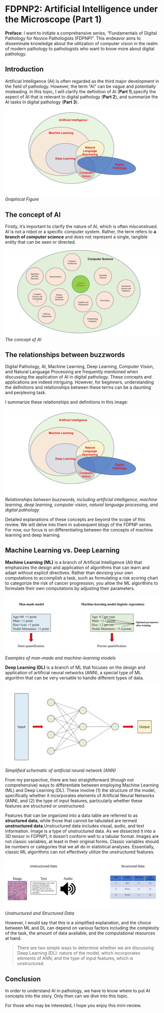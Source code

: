 # FDPNP2: Artificial Intelligence under the Microscope (Part 1)

**Preface**: I want to initiate a comprehensive series, “Fundamentals of Digital Pathology for Novice Pathologists (FDPNP)”. This endeavor aims to disseminate knowledge about the utilization of computer vision in the realm of modern pathology to pathologists who want to know more about digital pathology.

## Introduction

Artificial Intelligence (AI) is often regarded as the third major development in the field of pathology. However, the term “AI” can be vague and potentially misleading. In this topic, I will clarify the definition of AI (**Part 1**),specify the aspect of AI that is relevant to digital pathology (**Part 2**), and summarize the AI tasks in digital pathology (**Part 3**).

![Image 1](/img/post13_image1.webp)
*Graphical Figure*

## The concept of AI

Firstly, it’s important to clarify the nature of AI, which is often misconstrued. AI is not a robot or a specific computer system. Rather, the term refers to **a branch of computer science** and does not represent a single, tangible entity that can be seen or directed.

![Image 2](/img/post13_image2.webp)
*The concept of AI*

## The relationships between buzzwords

Digital Pathology, AI, Machine Learning, Deep Learning, Computer Vision, and Natural Language Processing are frequently mentioned when discussing the application of AI in digital pathology. These concepts and applications are indeed intriguing. However, for beginners, understanding the definitions and relationships between these terms can be a daunting and perplexing task.

I summarize these relationships and definitions in this image:

![Image 3](/img/post13_image1.webp)
*Relationships between buzzwords, including artificial intelligence, machine learning, deep learning, computer vision, natural language processing, and digital pathology*

Detailed explanations of these concepts are beyond the scope of this review. We will delve into them in subsequent blogs of the FDPNP series. For now, our focus is on differentiating between the concepts of machine learning and deep learning.

## Machine Learning vs. Deep Learning

**Machine Learning (ML)** is a branch of Artificial Intelligence (AI) that emphasizes the design and application of algorithms that can learn and adapt without explicit directives. Rather than devising your own computations to accomplish a task, such as formulating a risk scoring chart to categorize the risk of cancer progression, you allow the ML algorithms to formulate their own computations by adjusting their parameters.

![Image 4](/img/post13_image4.webp)
*Examples of man-made and machine-learning models*

**Deep Learning (DL)** is a branch of ML that focuses on the design and application of artificial neural networks (ANN), a special type of ML algorithm that can be very versatile to handle different types of data.

![Image 5](/img/post13_image5.webp)
*Simplified schematic of artificial neural network (ANN)*

From my perspective, there are two straightforward (though not comprehensive) ways to differentiate between employing Machine Learning (ML) and Deep Learning (DL). These involve (1) the structure of the model, specifically whether it incorporates elements of Artificial Neural Networks (ANN), and (2) the type of input features, particularly whether these features are structured or unstructured.

Features that can be organized into a data table are referred to as **structured data**, while those that cannot be tabulated are termed **unstructured data**.Unstructured data includes visual, audio, and text information. Image is a type of unstructured data. As we dissected it into a 3D tensor in FDPNP1, it doesn’t conform well to a tabular format. Images are not classic variables, at least in their original forms. Classic variables should be numbers or categories that we all do in statistical analyses. Essentially, classic ML algorithms can not effectively utilize the unstructured features.

![Image 6](/img/post13_image6.webp)
*Unstructured and Structured Data*

However, I would say that this is a simplified explanation, and the choice between ML and DL can depend on various factors including the complexity of the task, the amount of data available, and the computational resources at hand.

> There are two simple ways to determine whether we are discussing Deep Learning (DL): nature of the model, which incorporates elements of ANN, and the type of input features, which is unstructured.

## Conclusion
In order to understand AI in pathology, we have to know where to put AI concepts into the story. Only then can we dive into this topic.

For those who may be interested, I hope you enjoy this mini-review.


